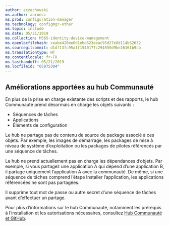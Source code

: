 ```yaml
---
author: aczechowski
ms.author: aaroncz
ms.prod: configuration-manager
ms.technology: configmgr-other
ms.topic: include
ms.date: 05/21/2019
ms.collection: M365-identity-device-management
ms.openlocfilehash: ceabe420ee0d1ebd623eeac95d27e8d114b52632
ms.sourcegitcommit: d1df13fc95a1f1540177c294555d9be26161b9cb
ms.translationtype: HT
ms.contentlocale: fr-FR
ms.lasthandoff: 05/21/2019
ms.locfileid: "65975304"
---
```

## <a name="bkmk_hub"></a> Améliorations apportées au hub Communauté

<!--4224401-->

En plus de la prise en charge existante des scripts et des rapports, le hub Communauté prend désormais en charge les objets suivants :  

- Séquences de tâches
- Applications
- Éléments de configuration  

Le hub ne partage pas de contenu de source de package associé à ces objets. Par exemple, les images de démarrage, les packages de mise à niveau de système d’exploitation ou les packages de pilotes référencés par une séquence de tâches.

Le hub ne prend actuellement pas en charge les dépendances d’objets. Par exemple, si vous partagez une application A qui dépend d’une application B, il partage uniquement l’application A avec la communauté. De même, si une séquence de tâches comprend l’étape Installer l’application, les applications référencées ne sont pas partagées.

Il supprime tout mot de passe ou autre secret d’une séquence de tâches avant d’effectuer un partage.

Pour plus d’informations sur le hub Communauté, notamment les prérequis à l’installation et les autorisations nécessaires, consultez [Hub Communauté et GitHub](/sccm/core/get-started/2019/technical-preview-1904#community-hub-and-github).
